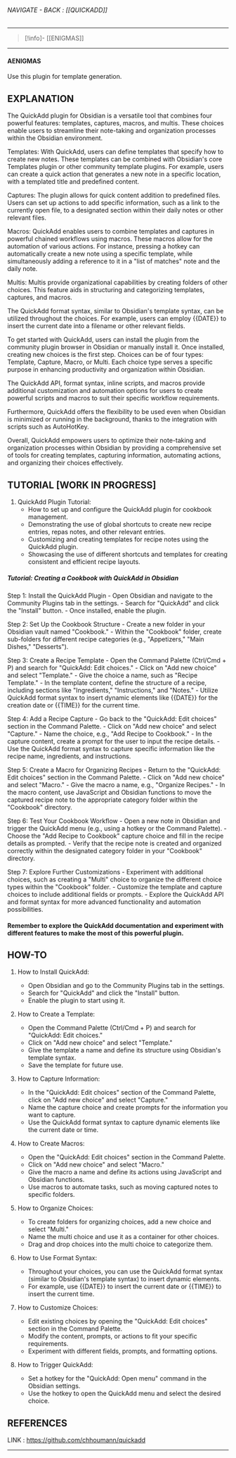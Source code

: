 
###### NAVIGATE - BACK :  [[QUICKADD]]
----
>[!info]- [[ENIGMAS]]
-----
#### AENIGMAS




Use this plugin for template generation.

## EXPLANATION

The QuickAdd plugin for Obsidian is a versatile tool that combines four powerful features: templates, captures, macros, and multis. These choices enable users to streamline their note-taking and organization processes within the Obsidian environment.

Templates: With QuickAdd, users can define templates that specify how to create new notes. These templates can be combined with Obsidian's core Templates plugin or other community template plugins. For example, users can create a quick action that generates a new note in a specific location, with a templated title and predefined content.

Captures: The plugin allows for quick content addition to predefined files. Users can set up actions to add specific information, such as a link to the currently open file, to a designated section within their daily notes or other relevant files.

Macros: QuickAdd enables users to combine templates and captures in powerful chained workflows using macros. These macros allow for the automation of various actions. For instance, pressing a hotkey can automatically create a new note using a specific template, while simultaneously adding a reference to it in a "list of matches" note and the daily note.

Multis: Multis provide organizational capabilities by creating folders of other choices. This feature aids in structuring and categorizing templates, captures, and macros.

The QuickAdd format syntax, similar to Obsidian's template syntax, can be utilized throughout the choices. For example, users can employ {{DATE}} to insert the current date into a filename or other relevant fields.

To get started with QuickAdd, users can install the plugin from the community plugin browser in Obsidian or manually install it. Once installed, creating new choices is the first step. Choices can be of four types: Template, Capture, Macro, or Multi. Each choice type serves a specific purpose in enhancing productivity and organization within Obsidian.

The QuickAdd API, format syntax, inline scripts, and macros provide additional customization and automation options for users to create powerful scripts and macros to suit their specific workflow requirements.

Furthermore, QuickAdd offers the flexibility to be used even when Obsidian is minimized or running in the background, thanks to the integration with scripts such as AutoHotKey.

Overall, QuickAdd empowers users to optimize their note-taking and organization processes within Obsidian by providing a comprehensive set of tools for creating templates, capturing information, automating actions, and organizing their choices effectively.


## TUTORIAL [WORK IN PROGRESS]

1. QuickAdd Plugin Tutorial:
    - How to set up and configure the QuickAdd plugin for cookbook management.
    - Demonstrating the use of global shortcuts to create new recipe entries, repas notes, and other relevant entries.
    - Customizing and creating templates for recipe notes using the QuickAdd plugin.
    - Showcasing the use of different shortcuts and templates for creating consistent and efficient recipe layouts.

##### Tutorial: Creating a Cookbook with QuickAdd in Obsidian

Step 1: Install the QuickAdd Plugin
	- Open Obsidian and navigate to the Community Plugins tab in the settings.
	- Search for "QuickAdd" and click the "Install" button.
	- Once installed, enable the plugin.

Step 2: Set Up the Cookbook Structure
	- Create a new folder in your Obsidian vault named "Cookbook."
	- Within the "Cookbook" folder, create sub-folders for different recipe categories (e.g., "Appetizers," "Main Dishes," "Desserts").

Step 3: Create a Recipe Template
	- Open the Command Palette (Ctrl/Cmd + P) and search for "QuickAdd: Edit choices."
	- Click on "Add new choice" and select "Template."
	- Give the choice a name, such as "Recipe Template."
	- In the template content, define the structure of a recipe, including sections like "Ingredients," "Instructions," and "Notes."
	- Utilize QuickAdd format syntax to insert dynamic elements like {{DATE}} for the creation date or {{TIME}} for the current time.

Step 4: Add a Recipe Capture
	- Go back to the "QuickAdd: Edit choices" section in the Command Palette.
	- Click on "Add new choice" and select "Capture."
	- Name the choice, e.g., "Add Recipe to Cookbook."
	- In the capture content, create a prompt for the user to input the recipe details.
	- Use the QuickAdd format syntax to capture specific information like the recipe name, ingredients, and instructions.

Step 5: Create a Macro for Organizing Recipes
	- Return to the "QuickAdd: Edit choices" section in the Command Palette.
	- Click on "Add new choice" and select "Macro."
	- Give the macro a name, e.g., "Organize Recipes."
	- In the macro content, use JavaScript and Obsidian functions to move the captured recipe note to the appropriate category folder within the "Cookbook" directory.

Step 6: Test Your Cookbook Workflow
	- Open a new note in Obsidian and trigger the QuickAdd menu (e.g., using a hotkey or the Command Palette).
	- Choose the "Add Recipe to Cookbook" capture choice and fill in the recipe details as prompted.
	- Verify that the recipe note is created and organized correctly within the designated category folder in your "Cookbook" directory.

Step 7: Explore Further Customizations
	- Experiment with additional choices, such as creating a "Multi" choice to organize the different choice types within the "Cookbook" folder.
	- Customize the template and capture choices to include additional fields or prompts.
	- Explore the QuickAdd API and format syntax for more advanced functionality and automation possibilities.


#### Remember to explore the QuickAdd documentation and experiment with different features to make the most of this powerful plugin.



## HOW-TO

1. How to Install QuickAdd:
    - Open Obsidian and go to the Community Plugins tab in the settings.
    - Search for "QuickAdd" and click the "Install" button.
    - Enable the plugin to start using it.

2. How to Create a Template:
    - Open the Command Palette (Ctrl/Cmd + P) and search for "QuickAdd: Edit choices."
    - Click on "Add new choice" and select "Template."
    - Give the template a name and define its structure using Obsidian's template syntax.
    - Save the template for future use.

3. How to Capture Information:
    - In the "QuickAdd: Edit choices" section of the Command Palette, click on "Add new choice" and select "Capture."
    - Name the capture choice and create prompts for the information you want to capture.
    - Use the QuickAdd format syntax to capture dynamic elements like the current date or time.

4. How to Create Macros:
    - Open the "QuickAdd: Edit choices" section in the Command Palette.
    - Click on "Add new choice" and select "Macro."
    - Give the macro a name and define its actions using JavaScript and Obsidian functions.
    - Use macros to automate tasks, such as moving captured notes to specific folders.

5. How to Organize Choices:
    - To create folders for organizing choices, add a new choice and select "Multi."
    - Name the multi choice and use it as a container for other choices.
    - Drag and drop choices into the multi choice to categorize them.

6. How to Use Format Syntax:
    - Throughout your choices, you can use the QuickAdd format syntax (similar to Obsidian's template syntax) to insert dynamic elements.
    - For example, use {{DATE}} to insert the current date or {{TIME}} to insert the current time.

7. How to Customize Choices:
    - Edit existing choices by opening the "QuickAdd: Edit choices" section in the Command Palette.
    - Modify the content, prompts, or actions to fit your specific requirements.
    - Experiment with different fields, prompts, and formatting options.

8. How to Trigger QuickAdd:    
    - Set a hotkey for the "QuickAdd: Open menu" command in the Obsidian settings.
    - Use the hotkey to open the QuickAdd menu and select the desired choice.

## REFERENCES

LINK : https://github.com/chhoumann/quickadd




------


